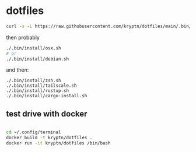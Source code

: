 #  dotfiles

```bash
curl -s -L https://raw.githubusercontent.com/kryptn/dotfiles/main/.bin/install-dotfiles.sh | bash
```

then probably

```bash
./.bin/install/osx.sh
# or
./.bin/install/debian.sh
```

and then:

```
./.bin/install/zsh.sh
./.bin/install/tailscale.sh
./.bin/install/rustup.sh
./.bin/install/cargo-install.sh
```


## test drive with docker

```bash

cd ~/.config/terminal
docker build -t kryptn/dotfiles .
docker run -it kryptn/dotfiles /bin/bash

```
